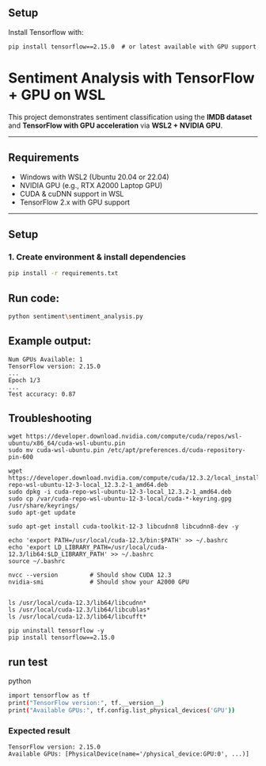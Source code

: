 ## Setup

Install Tensorflow with:

```
pip install tensorflow==2.15.0  # or latest available with GPU support
```

# Sentiment Analysis with TensorFlow + GPU on WSL

This project demonstrates sentiment classification using the **IMDB dataset** and **TensorFlow with GPU acceleration** via **WSL2 + NVIDIA GPU**.

---

## Requirements

- Windows with WSL2 (Ubuntu 20.04 or 22.04)
- NVIDIA GPU (e.g., RTX A2000 Laptop GPU)
- CUDA & cuDNN support in WSL
- TensorFlow 2.x with GPU support

---

## Setup

### 1. Create environment & install dependencies

```bash
pip install -r requirements.txt
```

## Run code:

```bash
python sentiment\sentiment_analysis.py
```

## Example output:

```
Num GPUs Available: 1
TensorFlow version: 2.15.0
...
Epoch 1/3
...
Test accuracy: 0.87
```


## Troubleshooting

```
wget https://developer.download.nvidia.com/compute/cuda/repos/wsl-ubuntu/x86_64/cuda-wsl-ubuntu.pin
sudo mv cuda-wsl-ubuntu.pin /etc/apt/preferences.d/cuda-repository-pin-600

wget https://developer.download.nvidia.com/compute/cuda/12.3.2/local_installers/cuda-repo-wsl-ubuntu-12-3-local_12.3.2-1_amd64.deb
sudo dpkg -i cuda-repo-wsl-ubuntu-12-3-local_12.3.2-1_amd64.deb
sudo cp /var/cuda-repo-wsl-ubuntu-12-3-local/cuda-*-keyring.gpg /usr/share/keyrings/
sudo apt-get update

sudo apt-get install cuda-toolkit-12-3 libcudnn8 libcudnn8-dev -y

echo 'export PATH=/usr/local/cuda-12.3/bin:$PATH' >> ~/.bashrc
echo 'export LD_LIBRARY_PATH=/usr/local/cuda-12.3/lib64:$LD_LIBRARY_PATH' >> ~/.bashrc
source ~/.bashrc

nvcc --version         # Should show CUDA 12.3
nvidia-smi             # Should show your A2000 GPU


ls /usr/local/cuda-12.3/lib64/libcudnn*
ls /usr/local/cuda-12.3/lib64/libcublas*
ls /usr/local/cuda-12.3/lib64/libcufft*

pip uninstall tensorflow -y
pip install tensorflow==2.15.0
```

## run test

python

```bash
import tensorflow as tf
print("TensorFlow version:", tf.__version__)
print("Available GPUs:", tf.config.list_physical_devices('GPU'))
```

### Expected result

```
TensorFlow version: 2.15.0
Available GPUs: [PhysicalDevice(name='/physical_device:GPU:0', ...)]
```
